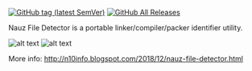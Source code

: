 [![GitHub tag (latest SemVer)](https://img.shields.io/github/tag/horsicq/Nauz-File-Detector.svg)](https://github.com/horsicq/Nauz-File-Detector/releases)
[![GitHub All Releases](https://img.shields.io/github/downloads/horsicq/Nauz-File-Detector/total.svg)](https://github.com/horsicq/Nauz-File-Detector/releases)

Nauz File Detector is a portable linker/compiler/packer identifier utility.

![alt text](https://github.com/horsicq/Nauz-File-Detector/blob/master/screenshot_gui.jpg "Screenshot gui")
![alt text](https://github.com/horsicq/Nauz-File-Detector/blob/master/screenshot_console.jpg "Screenshot console")

More info: http://n10info.blogspot.com/2018/12/nauz-file-detector.html